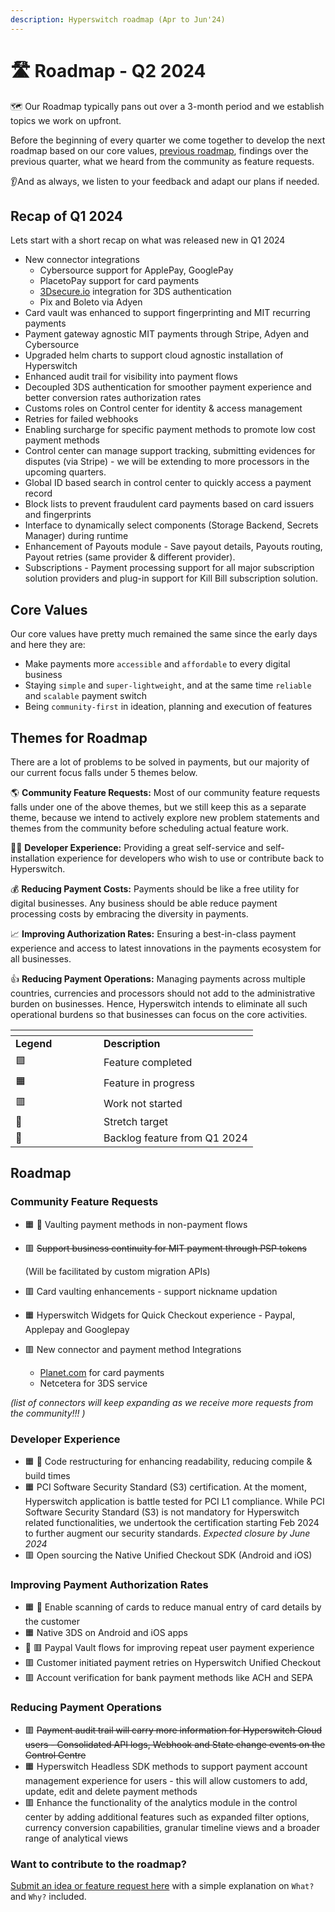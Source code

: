 ```yaml
---
description: Hyperswitch roadmap (Apr to Jun'24)
---
```


# 🛣️ Roadmap - Q2 2024

🗺️ Our Roadmap typically pans out over a 3-month period and we establish topics we work on upfront.

Before the beginning of every quarter we come together to develop the next roadmap based on our core values, [previous roadmap](roadmap-1.md), findings over the previous quarter, what we heard from the community as feature requests.

👂And as always, we listen to your feedback and adapt our plans if needed.

## Recap of Q1 2024 <a href="#recap-of-q4-2023" id="recap-of-q4-2023"></a>

Lets start with a short recap on what was released new in Q1 2024

* New connector integrations
  * Cybersource support for ApplePay, GooglePay
  * PlacetoPay support for card payments
  * [3Dsecure.io](http://3dsecure.io) integration for 3DS authentication
  * Pix and Boleto via Adyen
* Card vault was enhanced to support fingerprinting and MIT recurring payments
* Payment gateway agnostic MIT payments through Stripe, Adyen and Cybersource
* Upgraded helm charts to support cloud agnostic installation of Hyperswitch
* Enhanced audit trail for visibility into payment flows
* Decoupled 3DS authentication for smoother payment experience and better conversion rates authorization rates
* Customs roles on Control center for identity & access management
* Retries for failed webhooks
* Enabling surcharge for specific payment methods to promote low cost payment methods
* Control center can manage support tracking, submitting evidences for disputes (via Stripe) - we will be extending to more processors in the upcoming quarters.
* Global ID based search in control center to quickly access a payment record
* Block lists to prevent fraudulent card payments based on card issuers and fingerprints
* Interface to dynamically select components (Storage Backend, Secrets Manager) during runtime
* Enhancement of Payouts module - Save payout details, Payouts routing, Payout retries (same provider & different provider).
* Subscriptions - Payment processing support for all major subscription solution providers and plug-in support for Kill Bill subscription solution.

## Core Values <a href="#core-values" id="core-values"></a>

Our core values have pretty much remained the same since the early days and here they are:

* Make payments more `accessible` and `affordable` to every digital business
* Staying `simple` and `super-lightweight`, and at the same time `reliable` and `scalable` payment switch
* Being `community-first` in ideation, planning and execution of features

## Themes for Roadmap <a href="#themes-for-roadmap" id="themes-for-roadmap"></a>

There are a lot of problems to be solved in payments, but our majority of our current focus falls under 5 themes below.

🌎 **Community Feature Requests:** Most of our community feature requests falls under one of the above themes, but we still keep this as a separate theme, because we intend to actively explore new problem statements and themes from the community before scheduling actual feature work.

👨‍💻 **Developer Experience:** Providing a great self-service and self-installation experience for developers who wish to use or contribute back to Hyperswitch.

💰 **Reducing Payment Costs:** Payments should be like a free utility for digital businesses. Any business should be able reduce payment processing costs by embracing the diversity in payments.

📈 **Improving Authorization Rates:** Ensuring a best-in-class payment experience and access to latest innovations in the payments ecosystem for all businesses.

👍 **Reducing Payment Operations:** Managing payments across multiple countries, currencies and processors should not add to the administrative burden on businesses. Hence, Hyperswitch intends to eliminate all such operational burdens so that businesses can focus on the core activities.

<table data-header-hidden><thead><tr><th width="125"></th><th></th></tr></thead><tbody><tr><td><strong>Legend</strong></td><td><strong>Description</strong></td></tr><tr><td>🟩</td><td>Feature completed</td></tr><tr><td>🟧</td><td>Feature in progress</td></tr><tr><td>🟥</td><td>Work not started</td></tr><tr><td>💪</td><td>Stretch target</td></tr><tr><td>🚛</td><td>Backlog feature from Q1 2024</td></tr></tbody></table>

## Roadmap <a href="#roadmap" id="roadmap"></a>

### Community Feature Requests <a href="#community-feature-requests" id="community-feature-requests"></a>

* 🟧 🚛 Vaulting payment methods in non-payment flows
*   🟥 ~~Support business continuity for MIT payment through PSP tokens~~&#x20;

    (Will be facilitated by custom migration APIs)
* 🟥 Card vaulting enhancements - support nickname updation
* 🟧 Hyperswitch Widgets for Quick Checkout experience - Paypal, Applepay and Googlepay
* 🟥 New connector and payment method Integrations
  * [Planet.com](http://planet.com) for card payments
  * Netcetera for 3DS service

_(list of connectors will keep expanding as we receive more requests from the community!!! )_

### Developer Experience <a href="#developer-experience" id="developer-experience"></a>

* 🟧 🚛 Code restructuring for enhancing readability, reducing compile & build times
* 🟧 PCI Software Security Standard (S3) certification. At the moment, Hyperswitch application is battle tested for PCI L1 compliance. While PCI Software Security Standard (S3) is not mandatory for Hyperswitch related functionalities, we undertook the certification starting Feb 2024 to further augment our security standards. _Expected closure by June 2024_
* 🟥 Open sourcing the Native Unified Checkout SDK (Android and iOS)

### Improving Payment Authorization Rates <a href="#improving-payment-authorization-rates" id="improving-payment-authorization-rates"></a>

* 🟧 🚛 Enable scanning of cards to reduce manual entry of card details by the customer
* 🟧 Native 3DS on Android and iOS apps
* 🚛 🟥 Paypal Vault flows for improving repeat user payment experience
* 🟥 Customer initiated payment retries on Hyperswitch Unified Checkout
* 🟥 Account verification for bank payment methods like ACH and SEPA

### Reducing Payment Operations <a href="#reducing-payment-operations" id="reducing-payment-operations"></a>

* 🟥 ~~Payment audit trail will carry more information for Hyperswitch Cloud users - Consolidated API logs, Webhook and State change events on the Control Centre~~
* 🟧 Hyperswitch Headless SDK methods to support payment account management experience for users - this will allow customers to add, update, edit and delete payment methods
* 🟥 Enhance the functionality of the analytics module in the control center by adding additional features such as expanded filter options, currency conversion capabilities, granular timeline views and a broader range of analytical views

### **Want to contribute to the roadmap?** <a href="#want-to-contribute-to-the-roadmap" id="want-to-contribute-to-the-roadmap"></a>

[Submit an idea or feature request here](https://github.com/juspay/hyperswitch/discussions/categories/ideas-feature-requests) with a simple explanation on `What?` and `Why?` included.
